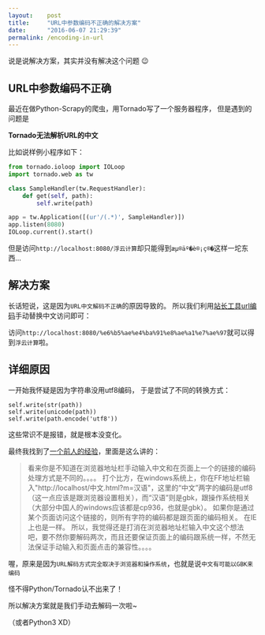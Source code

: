 ```yaml
---
layout:    post
title:     "URL中参数编码不正确的解决方案"
date:      "2016-06-07 21:29:39"
permalink: /encoding-in-url
---
```


说是说解决方案，其实并没有解决这个问题 :wink:

<!--MORE-->

## URL中参数编码不正确

最近在做Python-Scrapy的爬虫，用Tornado写了一个服务器程序，
但是遇到的问题是

**Tornado无法解析URL的中文**

比如说样例小程序如下：

``` python
from tornado.ioloop import IOLoop
import tornado.web as tw

class SampleHandler(tw.RequestHandler):
    def get(self, path):
        self.write(path)

app = tw.Application([(ur'/(.*)', SampleHandler)])
app.listen(8080)
IOLoop.current().start()
```

但是访问`http://localhost:8080/浮云计算`却只能得到`æµ®äº�è®¡ç®�`这样一坨东西...

## 解决方案

长话短说，这是因为`URL中文解码不正确`的原因导致的。
所以我们利用[站长工具url编码][urlencode]手动替换中文访问即可：

访问`http://localhost:8080/%e6%b5%ae%e4%ba%91%e8%ae%a1%e7%ae%97`就可以得到`浮云计算`啦。

## 详细原因

一开始我怀疑是因为字符串没用utf8编码，
于是尝试了不同的转换方式：

```
self.write(str(path))
self.write(unicode(path))
self.write(path.encode('utf8'))
```

这些常识不是报错，就是根本没变化。

最终我找到了[一个前人的经验][outofmemory]，里面是这么讲的：

> 看来你是不知道在浏览器地址栏手动输入中文和在页面上一个的链接的编码处理方式是不同的。。。。
> 打个比方，在windows系统上，你在FF地址栏输入"http://localhost/中文.html?m=汉语"，这里的“中文”两字的编码是utf8（这一点应该是跟浏览器设置相关），而“汉语”则是gbk，跟操作系统相关（大部分中国人的windows应该都是cp936，也就是gbk）。
> 如果你是通过某个页面访问这个链接的，则所有字符的编码都是跟页面的编码相关。
> 在IE上也是一样。
> 所以，我觉得还是打消在浏览器地址栏输入中文这个想法吧，要不然你要解码两次，而且还要保证页面上的编码跟系统一样，不然无法保证手动输入和页面点击的兼容性。。。。


喔，原来是因为`URL解码方式完全取决于浏览器和操作系统`，也就是说`中文有可能以GBK来编码`

怪不得Python/Tornado认不出来了！

所以解决方案就是我们手动去解码一次啦~

（或者Python3 XD）

[urlencode]: http://tool.chinaz.com/tools/urlencode.aspx
[outofmemory]: http://ju.outofmemory.cn/entry/62161
